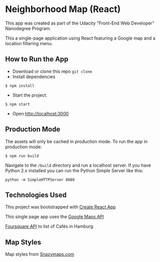 # Neighborhood Map (React)

This app was created as part of the Udacity "Front-End Web Developer" Nanodegree Program.


This a single-page application using React featuring a Google map and a location filtering menu.

## How to Run the App

- Download or clone this repo `git clone`
- Install dependencies
```
$ npm install
```
- Start the project.
```
$ npm start
```
- Open [http://localhost:3000](http://localhost:3000)

## Production Mode
The assets will only be cached in production mode.
To run the app in production mode:
```
$ npm run build
```
Navigate to the `/build` directory and run a localhost server. If you have Python 2.x installed you can run the Python Simple Server like this:
```
python -m SimpleHTTPServer 8080
```

## Technologies Used
This project was bootstrapped with [Create React App](https://github.com/facebookincubator/create-react-app)

This single page app uses the [Google Maps API](https://cloud.google.com/maps-platform/maps/)

[Foursquare API](https://developer.foursquare.com/serve) to list of Cafés in Hamburg

## Map Styles
Map styles from [Snazymaps.com](https://snazzymaps.com/style/223221/halogallery-map-style)
